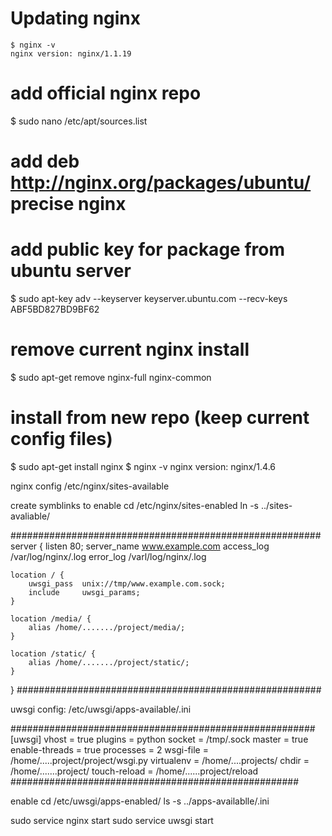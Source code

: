 # Updating nginx

    $ nginx -v
    nginx version: nginx/1.1.19

# add official nginx repo
$ sudo nano /etc/apt/sources.list
# add deb http://nginx.org/packages/ubuntu/ precise nginx

# add public key for package from ubuntu server
$ sudo apt-key adv --keyserver keyserver.ubuntu.com --recv-keys ABF5BD827BD9BF62

# remove current nginx install
$ sudo apt-get remove nginx-full nginx-common

# install from new repo (keep current config files)
$ sudo apt-get install nginx
$ nginx -v
nginx version: nginx/1.4.6

nginx config
/etc/nginx/sites-available

create symblinks to enable
cd /etc/nginx/sites-enabled
ln -s ../sites-avaliable/<nginx conf file>

########################################################
server {
	listen 80;
	server_name www.example.com
	access_log /var/log/nginx/<name>.log
	error_log /varl/log/nginx/<name>.log

	location / {
		uwsgi_pass	unix://tmp/www.example.com.sock;
		include		uwsgi_params;
	}

	location /media/ {
		alias /home/......./project/media/;
	}

	location /static/ {
		alias /home/......./project/static/;
	}
}
#######################################################

uwsgi config:
/etc/uwsgi/apps-available/<name>.ini

#######################################################
[uwsgi]
vhost = true
plugins = python
socket = /tmp/<name>.sock
master = true
enable-threads = true
processes = 2
wsgi-file = /home/.....project/project/wsgi.py
virtualenv = /home/....projects/<name>
chdir = /home/.......project/
touch-reload = /home/......project/reload
####################################################

enable
cd /etc/uwsgi/apps-enabled/
ls -s ../apps-availablle/<name>.ini

sudo service nginx start
sudo service uwsgi start